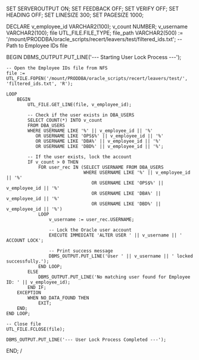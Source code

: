 SET SERVEROUTPUT ON;
SET FEEDBACK OFF;
SET VERIFY OFF;
SET HEADING OFF;
SET LINESIZE 300;
SET PAGESIZE 1000;

DECLARE
    v_employee_id VARCHAR2(100);
    v_count NUMBER;
    v_username VARCHAR2(100);
    file UTL_FILE.FILE_TYPE;
    file_path VARCHAR2(500) := '/mount/PRODDBA/oracle_scripts/recert/leavers/test/filtered_ids.txt';  -- Path to Employee IDs file

BEGIN
    DBMS_OUTPUT.PUT_LINE('--- Starting User Lock Process ---');

    -- Open the Employee IDs file from NFS
    file := UTL_FILE.FOPEN('/mount/PRODDBA/oracle_scripts/recert/leavers/test/', 'filtered_ids.txt', 'R');

    LOOP
        BEGIN
            UTL_FILE.GET_LINE(file, v_employee_id);

            -- Check if the user exists in DBA_USERS
            SELECT COUNT(*) INTO v_count 
            FROM DBA_USERS 
            WHERE USERNAME LIKE '%' || v_employee_id || '%'
               OR USERNAME LIKE 'OPS$%' || v_employee_id || '%'
               OR USERNAME LIKE 'DBA%' || v_employee_id || '%'
               OR USERNAME LIKE 'DBD%' || v_employee_id || '%';

            -- If the user exists, lock the account
            IF v_count > 0 THEN
                FOR user_rec IN (SELECT USERNAME FROM DBA_USERS 
                                 WHERE USERNAME LIKE '%' || v_employee_id || '%'
                                    OR USERNAME LIKE 'OPS$%' || v_employee_id || '%'
                                    OR USERNAME LIKE 'DBA%' || v_employee_id || '%'
                                    OR USERNAME LIKE 'DBD%' || v_employee_id || '%') 
                LOOP
                    v_username := user_rec.USERNAME;

                    -- Lock the Oracle user account
                    EXECUTE IMMEDIATE 'ALTER USER ' || v_username || ' ACCOUNT LOCK';

                    -- Print success message
                    DBMS_OUTPUT.PUT_LINE('User ' || v_username || ' locked successfully.');
                END LOOP;
            ELSE
                DBMS_OUTPUT.PUT_LINE('No matching user found for Employee ID: ' || v_employee_id);
            END IF;
        EXCEPTION
            WHEN NO_DATA_FOUND THEN
                EXIT;
        END;
    END LOOP;

    -- Close file
    UTL_FILE.FCLOSE(file);
    
    DBMS_OUTPUT.PUT_LINE('--- User Lock Process Completed ---');
END;
/
